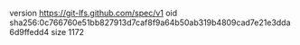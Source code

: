 version https://git-lfs.github.com/spec/v1
oid sha256:0c766760e51bb827913d7caf8f9a64b50ab319b4809cad7e21e3dda6d9ffedd4
size 1172
